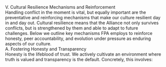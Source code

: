 V. Cultural Resilience Mechanisms and Reinforcement  
Handling conflict in the moment is vital, but equally important are the preventative and reinforcing mechanisms that make our culture resilient day in and day out. Cultural resilience means that the Alliance not only survives conflicts, but is strengthened by them and able to adapt to future challenges. Below we outline key mechanisms FPA employs to reinforce honesty, peer accountability, and evolution under pressure as enduring aspects of our culture.  
A. Fostering Honesty and Transparency  
Honesty is the lifeblood of trust. We actively cultivate an environment where truth is valued and transparency is the default. Concretely, this involves: